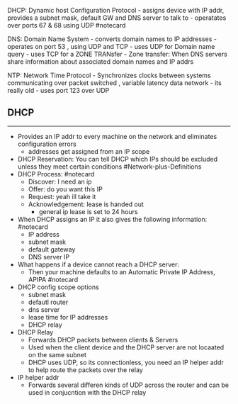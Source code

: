DHCP:  Dynamic host Configuration Protocol 
	- assigns device with IP addr, provides a subnet mask, default GW and DNS server to talk to 
	- operatates over ports 67 & 68 using UDP #notecard   

DNS: Domain Name System
	-  converts domain names to IP addresses 
	- operates  on port 53 , using  UDP and TCP 
	- uses UDP for Domain name query 
	- uses TCP for a ZONE TRANsfer
		- Zone transfer: When DNS servers share information about associated domain names and IP addrs

NTP: Network Time Protocol 
	- Synchronizes clocks between systems  communicating over packet switched , variable latency data network
	- its really old 
	- uses port 123  over UDP

## DHCP 
---
- Provides an IP addr to every machine on the network and eliminates configuration errors
	- addresses get assigned from an IP scope 
- DHCP Reservation: You can tell DHCP which IPs should be excluded unless they meet certain conditions #Network-plus-Definitions 
- DHCP Process: #notecard 
	- Discover:  I need an ip
	- Offer: do you want this IP
	- Request: yeah ill take it
	- Acknowledgement: lease is handed out
		- general ip lease is set to 24 hours 
- When DHCP assigns an IP  it also gives the following information: #notecard 
	- IP address
	- subnet mask 
	- default gateway 
	- DNS server IP
- What happens if a device cannot reach a DHCP server: 
	- Then your machine defaults to an Automatic Private IP Address, APIPA #notecard 
- DHCP config scope  options 
	- subnet mask 
	- defautl router 
	- dns server 
	- lease time for IP addresses 
	- DHCP relay
- DHCP Relay
	- Forwards DHCP packets between clients & Servers 
	- Used when the client device and the DHCP server are not locaated on the same subnet
	- DHCP uses UDP, so its connectionless, you need an IP helper addr  to help route the packets over the relay 
- IP helper addr
	- Forwards several differen kinds of UDP across the router and can be used in conjucntion with the DHCP relay